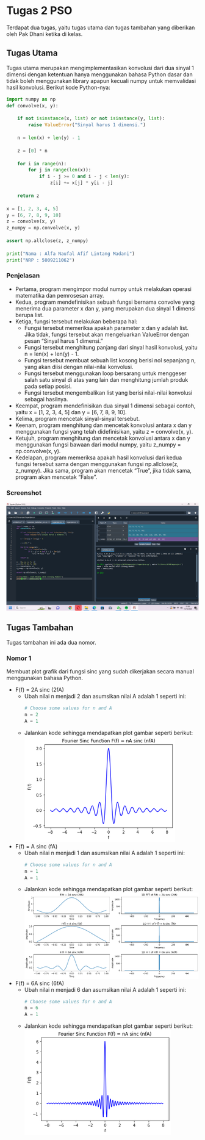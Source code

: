 # Tugas 2 PSO
Terdapat dua tugas, yaitu tugas utama dan tugas tambahan yang diberikan oleh Pak Dhani ketika di kelas. 

## Tugas Utama
Tugas utama merupakan mengimplementasikan konvolusi dari dua sinyal 1 dimensi dengan ketentuan hanya menggunakan bahasa Python dasar dan tidak boleh menggunakan library apapun kecuali numpy untuk memvalidasi hasil konvolusi.
Berikut kode Python-nya:
```py
import numpy as np
def convolve(x, y):
   
    if not isinstance(x, list) or not isinstance(y, list):
        raise ValueError("Sinyal harus 1 dimensi.")

    n = len(x) + len(y) - 1

    z = [0] * n

    for i in range(n):
        for j in range(len(x)):
            if i - j >= 0 and i - j < len(y):
                z[i] += x[j] * y[i - j]

    return z

x = [1, 2, 3, 4, 5]
y = [6, 7, 8, 9, 10]
z = convolve(x, y)
z_numpy = np.convolve(x, y)

assert np.allclose(z, z_numpy)

print("Nama : Alfa Naufal Afif Lintang Madani")
print("NRP : 5009211062")
```
### Penjelasan 
- Pertama, program mengimpor modul numpy untuk melakukan operasi matematika dan pemrosesan array.
- Kedua, program mendefinisikan sebuah fungsi bernama convolve yang menerima dua parameter x dan y, yang merupakan dua sinyal 1 dimensi berupa list.
- Ketiga, fungsi tersebut melakukan beberapa hal:
    + Fungsi tersebut memeriksa apakah parameter x dan y adalah list. Jika tidak, fungsi tersebut akan mengeluarkan ValueError dengan pesan “Sinyal harus 1 dimensi.”
    + Fungsi tersebut menghitung panjang dari sinyal hasil konvolusi, yaitu n = len(x) + len(y) - 1.
    + Fungsi tersebut membuat sebuah list kosong berisi nol sepanjang n, yang akan diisi dengan nilai-nilai konvolusi.
    + Fungsi tersebut menggunakan loop bersarang untuk menggeser salah satu sinyal di atas yang lain dan menghitung jumlah produk pada setiap posisi.
    + Fungsi tersebut mengembalikan list yang berisi nilai-nilai konvolusi sebagai hasilnya.
- Keempat, program mendefinisikan dua sinyal 1 dimensi sebagai contoh, yaitu x = [1, 2, 3, 4, 5] dan y = [6, 7, 8, 9, 10].
- Kelima, program mencetak sinyal-sinyal tersebut.
- Keenam, program menghitung dan mencetak konvolusi antara x dan y menggunakan fungsi yang telah didefinisikan, yaitu z = convolve(x, y).
- Ketujuh, program menghitung dan mencetak konvolusi antara x dan y menggunakan fungsi bawaan dari modul numpy, yaitu z_numpy = np.convolve(x, y).
- Kedelapan, program memeriksa apakah hasil konvolusi dari kedua fungsi tersebut sama dengan menggunakan fungsi np.allclose(z, z_numpy). Jika sama, program akan mencetak “True”, jika tidak sama, program akan mencetak “False”.

### Screenshot
![image](tugas_utama/tugas2pso_photo.png)

## Tugas Tambahan
Tugas tambahan ini ada dua nomor.
### Nomor 1
Membuat plot grafik dari fungsi sinc yang sudah dikerjakan secara manual menggunakan bahasa Python. 
- F(f) = 2A sinc (2fA)
   + Ubah nilai n menjadi 2 dan asumsikan nilai A adalah 1 seperti ini:
       ```py
     # Choose some values for n and A
      n = 2
      A = 1
      ```
   + Jalankan kode sehingga mendapatkan plot gambar seperti berikut:
     ![image](tugas_tambahan/plot1a.png)
- F(f) = A sinc (fA)
  + Ubah nilai n menjadi 1 dan asumsikan nilai A adalah 1 seperti ini:
       ```py
     # Choose some values for n and A
      n = 1
      A = 1
      ```
   + Jalankan kode sehingga mendapatkan plot gambar seperti berikut:
     ![image](tugas_tambahan/plot2a.png)
- F(f) = 6A sinc (6fA)
  + Ubah nilai n menjadi 6 dan asumsikan nilai A adalah 1 seperti ini:
       ```py
     # Choose some values for n and A
      n = 6
      A = 1
      ```
   + Jalankan kode sehingga mendapatkan plot gambar seperti berikut:
     ![image](tugas_tambahan/plot1c.png)
